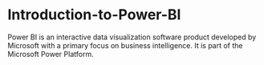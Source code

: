 # Introduction-to-Power-BI
Power BI is an interactive data visualization software product developed by Microsoft with a primary focus on business intelligence. It is part of the Microsoft Power Platform. 
